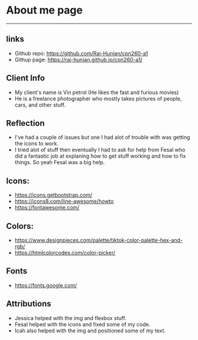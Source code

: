 # About me page

---

## links
- Github repo: https://github.com/Raj-Hunjan/cpn260-a1
- Githup page: https://raj-hunjan.github.io/cpn260-a1/

## Client Info
- My client's name is Vin petrol (He likes the fast and furious movies)
- He is a freelance photographer who mostly takes pictures of people, cars, and other stuff.

## Reflection
- I've had a couple of issues but one I had alot of trouble with was getting the icons to work.
- I tried alot of stuff then eventually I had to ask for help from Fesal who did a fantastic job at explaning how to get stuff working and how to fix things. So yeah Fesal was a big help.

## Icons: 
- https://icons.getbootstrap.com/
- https://icons8.com/line-awesome/howto
- https://fontawesome.com/

## Colors: 
- https://www.designpieces.com/palette/tiktok-color-palette-hex-and-rgb/
- https://htmlcolorcodes.com/color-picker/

## Fonts
- https://fonts.google.com/

## Attributions
- Jessica helped with the img and flexbox stuff.
- Fesal helped with the icons and fixed some of my code.
- Icah also helped with the img and positioned some of my text.